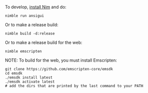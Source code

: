 To develop, [install Nim](https://nim-lang.org/install.html) and do:

```
nimble run ansigui
```

Or to make a release build:

```
nimble build -d:release
```

Or to make a release build for the web:

```
nimble emscripten
```

NOTE: To build for the web, you must install Emscripten:

```
git clone https://github.com/emscripten-core/emsdk
cd emsdk
./emsdk install latest
./emsdk activate latest
# add the dirs that are printed by the last command to your PATH
```
